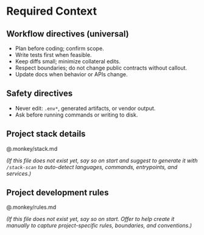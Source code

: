 # Required Context

## Workflow directives (universal)

- Plan before coding; confirm scope.
- Write tests first when feasible.
- Keep diffs small; minimize collateral edits.
- Respect boundaries; do not change public contracts without callout.
- Update docs when behavior or APIs change.

## Safety directives

- Never edit: `.env*`, generated artifacts, or vendor output.
- Ask before running commands or writing to disk.

## Project stack details

@.monkey/stack.md

_(If this file does not exist yet, say so on start and suggest to generate
it with `/stack-scan` to auto-detect languages, commands, entrypoints,
and services.)_

## Project development rules

@.monkey/rules.md

_(If this file does not exist yet, say so on start.
Offer to help create it manually to capture project-specific rules, boundaries, and conventions.)_
